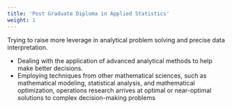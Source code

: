 ```yaml
---
title: 'Post Graduate Diploma in Applied Statistics'
weight: 1
---
```

Trying to raise more leverage in analytical problem solving and precise data interpretation.
* Dealing with the application of advanced analytical methods to help make better decisions. 
* Employing techniques from other mathematical sciences, such as mathematical modeling, statistical analysis, and mathematical optimization, operations research arrives at optimal or near-optimal solutions to complex decision-making problems